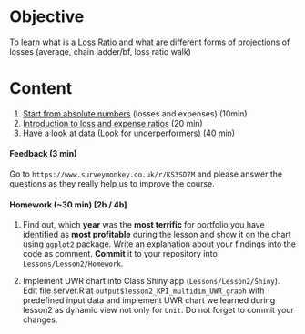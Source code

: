 # Objective
To learn what is a Loss Ratio and what are different forms of projections of losses (average, chain ladder/bf, loss ratio walk)

# Content
1) [Start from absolute numbers](Support/L2_losses_and_expenses.md) (losses and expenses) (10min)
2) [Introduction to loss and expense ratios](Support/L2_loss_and_expense_ratios.md) (20 min)
3) [Have a look at data](Support/L2_visualisation.md) (Look for underperformers) (40 min)

#### Feedback (3 min)

Go to `https://www.surveymonkey.co.uk/r/KS3SD7M` and please answer the questions as they really help us to improve the course.

#### Homework (~30 min) [2b / 4b]
1) Find out, which __year__ was the __most terrific__ for portfolio you have identified as __most profitable__ during the lesson and show it on the chart using `ggplot2` package. Write an explanation about your findings into the code as comment. __Commit__ it to your repository into `Lessons/Lesson2/Homework`.

2) Implement UWR chart into Class Shiny app (`Lessons/Lesson2/Shiny`). 
Edit file server.R at `output$lesson2_KPI_multidim_UWR_graph` with predefined input data and implement UWR chart we learned during lesson2 as dynamic view not only for `Unit`. Do not forget to commit your changes.
